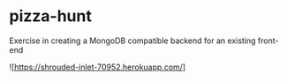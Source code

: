 # pizza-hunt
Exercise in creating a MongoDB compatible backend for an existing front-end

![https://shrouded-inlet-70952.herokuapp.com/]
